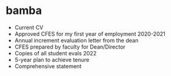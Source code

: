 # bamba

* Current CV
* Approved CFES for my  first year of employment 2020-2021
* Annual increment evaluation letter from the dean
* CFES prepared by faculty for Dean/Director
* Copies of all student evals 2022
* 5-year plan to achieve tenure
* Comprehensive statement 
